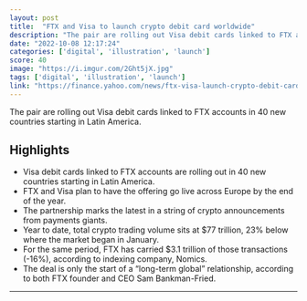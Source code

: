 ```yaml
---
layout: post
title:  "FTX and Visa to launch crypto debit card worldwide"
description: "The pair are rolling out Visa debit cards linked to FTX accounts in 40 new countries starting in Latin America."
date: "2022-10-08 12:17:24"
categories: ['digital', 'illustration', 'launch']
score: 40
image: "https://i.imgur.com/2Ght5jX.jpg"
tags: ['digital', 'illustration', 'launch']
link: "https://finance.yahoo.com/news/ftx-visa-launch-crypto-debit-card-114747612.html"
---
```


The pair are rolling out Visa debit cards linked to FTX accounts in 40 new countries starting in Latin America.

## Highlights

- Visa debit cards linked to FTX accounts are rolling out in 40 new countries starting in Latin America.
- FTX and Visa plan to have the offering go live across Europe by the end of the year.
- The partnership marks the latest in a string of crypto announcements from payments giants.
- Year to date, total crypto trading volume sits at $77 trillion, 23% below where the market began in January.
- For the same period, FTX has carried $3.1 trillion of those transactions (-16%), according to indexing company, Nomics.
- The deal is only the start of a “long-term global” relationship, according to both FTX founder and CEO Sam Bankman-Fried.

---
